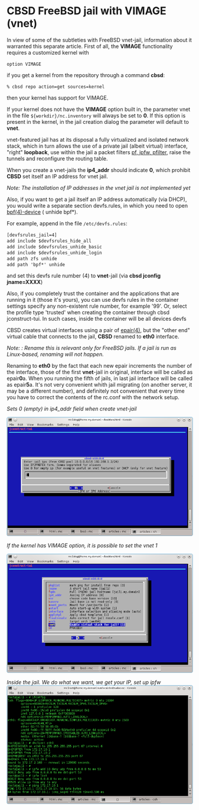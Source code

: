 # CBSD FreeBSD jail with VIMAGE (vnet)

In view of some of the subtleties with FreeBSD vnet-jail, information about it warranted this separate article. First of all, the **VIMAGE** functionality requires a customized kernel with

```
option VIMAGE
```

if you get a kernel from the repository through a command **cbsd**:

```
% cbsd repo action=get sources=kernel
```
then your kernel has support for VIMAGE.

If your kernel does not have the **VIMAGE** option built in, the parameter vnet in the file `${workdir}/nc.inventory` will always be set to **0**. If this option is present in the kernel, in the jail creation dialog the parameter will default to **vnet**.

vnet-featured jail has at its disposal a fully virtualized and isolated network stack, which in turn allows the use of a private jail (albeit virtual) interface, "right" **loopback**, use within the jail a packet filters [pf, ipfw, pfilter](https://www.freebsd.org/doc/handbook/firewalls-pf.html), raise the tunnels and reconfigure the routing table.

When you create a vnet-jails the **ip4_addr** should indicate **0**, which prohibit **CBSD** set itself an IP address for vnet jail.

*Note: The installation of IP addresses in the vnet jail is not implemented yet*

Also, if you want to get a jail itself an IP address automatically (via DHCP), you would write a separate section devfs.rules, in which you need to open [bpf(4)-device](http://www.freebsd.org/cgi/man.cgi?query=bpf&sektion=) ( unhide bpf*).

For example, append in the file `/etc/devfs.rules`:

```
[devfsrules_jail=4]
add include $devfsrules_hide_all
add include $devfsrules_unhide_basic
add include $devfsrules_unhide_login
add path zfs unhide
add path 'bpf*' unhide
```

and set this devfs rule number (4) to **vnet**-jail (via **cbsd jconfig jname=XXXX**)

Also, if you completely trust the container and the applications that are running in it (those it's yours), you can use devfs rules in the container settings specify any non-existent rule number, for example '99'. Or, select the profile type 'trusted' when creating the container through cbsd jconstruct-tui. In such cases, inside the container will be all devices devfs

CBSD creates virtual interfaces using a pair of [epair(4)](http://www.freebsd.org/cgi/man.cgi?query=epair&sektion=4), but the "other end" virtual cable that connects to the jail, **CBSD** renamed to **eth0** interface.

*Note: : Rename this is relevant only for FreeBSD jails. If a jail is run as Linux-based, renaming will not happen.*

Renaming to **eth0** by the fact that each new epair increments the number of the interface, those of the first **vnet**-jail in original, interface will be called as epair**0**a. When you running the fifth of jails, in last jail interface will be called as epair**5**a. It's not very convenient whith jail migrating (on another server, it may be a different number), and definitely not convenient that every time you have to correct the contents of the rc.conf with the network setup.

 *Sets 0 (empty) in ip4_addr field when create vnet-jail*

![](img/vnet1.png)

 *If the kernel has VIMAGE option, it is possible to set the vnet 1*

![](img/vnet2.png)

 *Inside the jail. We do what we want, we get your IP, set up ipfw*
![](img/vnet3.png)

